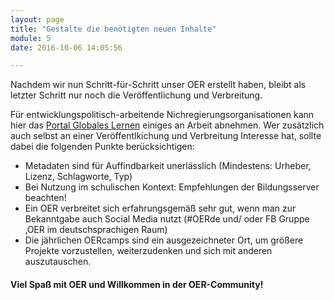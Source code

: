 ```yaml
---
layout: page
title: "Gestalte die benötigten neuen Inhalte"
module: 5
date: 2016-10-06 14:05:56

---
```


Nachdem wir nun Schritt-für-Schritt unser OER erstellt haben, bleibt als letzter Schritt nur noch die Veröffentlichung und Verbreitung.

Für entwicklungspolitisch-arbeitende Nichregierungsorganisationen kann hier das [Portal Globales Lernen](https://www.globaleslernen.de/) einiges an Arbeit abnehmen. Wer zusätzlich auch selbst an einer Veröffentlkichung und Verbreitung Interesse hat, sollte dabei die folgenden Punkte berücksichtigen:

* Metadaten sind für Auffindbarkeit unerlässlich (Mindestens: Urheber, Lizenz, Schlagworte, Typ)
* Bei Nutzung im schulischen Kontext: Empfehlungen der Bildungsserver beachten!
* Ein OER verbreitet sich erfahrungsgemäß sehr gut, wenn man zur Bekanntgabe auch Social Media nutzt (#OERde und/ oder FB Gruppe ‚OER im deutschsprachigen Raum)
* Die jährlichen OERcamps sind ein ausgezeichneter Ort, um größere Projekte vorzustellen, weiterzudenken und sich mit anderen auszutauschen.

#### Viel Spaß mit OER und Willkommen in der OER-Community!
